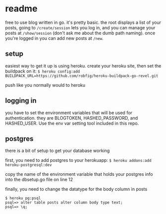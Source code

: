 # readme
free to use blog written in go. it's pretty basic. the root displays a list of
your posts, going to `/create/session` lets you log in, and you can manage your
posts at `/show/session` (don't ask me about the dumb path naming). once you're
logged in you can add new posts at `/new`.

## setup
easiest way to get it up is using heroku. create your heroku site, then set the buildpack on it:
`$ heroku config:add BUILDPACK_URL=https://github.com/robfig/heroku-buildpack-go-revel.git`

push like you normally would to heroku

## logging in
you have to set the environment variables that will be used for authentication.
they are BLOGTOKEN, HASHED_PASSWORD, and HASHED_USER. Use the env var setting
tool included in this repo.

## postgres
there is a bit of setup to get your database working

first, you need to add postgres to your herokuapp:
`$ heroku addons:add heroku-postgresql:dev`

copy the name of the environment variable that holds your postgres info into
the dbsetup.go file on line 12

finally, you need to change the datatype for the body column in posts

```
$ heroku pg:psql
psql=> alter table posts alter column body type text;
psql=> \q;
```

